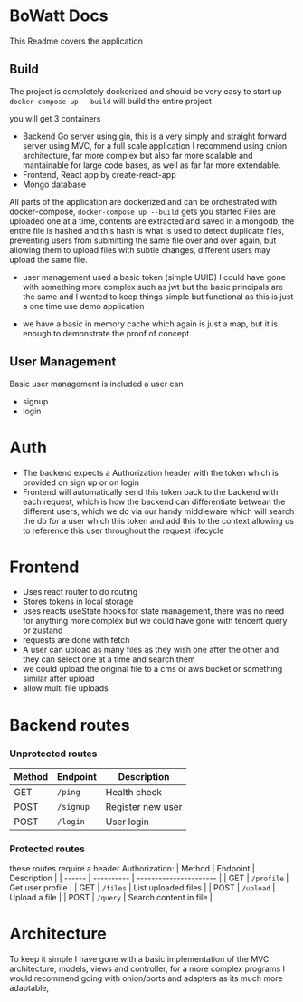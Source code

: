 # BoWatt Docs

This Readme covers the application

## Build
The project is completely dockerized and should be very easy to start up
`docker-compose up --build` will build the entire project

you will get 3 containers
- Backend Go server using gin, this is a very simply and straight forward server using MVC, for a full scale application I recommend using onion architecture, far more complex but also far more scalable and mantainable for large code bases, as well as far far more extendable.
- Frontend, React app by create-react-app
- Mongo database

All parts of the application are dockerized and can be orchestrated with docker-compose, `docker-compose up --build` gets you started
Files are uploaded one at a time, contents are extracted and saved in a mongodb, the entire file is hashed and this hash is what is used to detect duplicate files, preventing users from submitting the same file over and over again, but allowing them to upload files with subtle changes, different users may upload the same file.

- user management used a basic token (simple UUID) I could have gone with something more complex such as jwt but the basic principals are the same and I wanted to keep things simple but functional as this is just a one time use demo application

- we have a basic in memory cache which again is just a map, but it is enough to demonstrate the proof of concept.

## User Management
Basic user management is included a user can
- signup
- login

# Auth
- The backend expects a Authorization header with the token which is provided on sign up or on login
- Frontend will automatically send this token back to the backend with each request, which is how the backend can differentiate betwean the different users, which we do via our handy middleware which will search the db for a user which this token and add this to the context allowing us to reference this user throughout the request lifecycle

# Frontend
- Uses react router to do routing
- Stores tokens in local storage
- uses reacts useState hooks for state management, there was no need for anything more complex but we could have gone with tencent query or zustand
- requests are done with fetch
-  A user can upload as many files as they wish one after the other and they can select one at a time and search them
-  we could upload the original file to a cms or aws bucket or something similar after upload
- allow multi file uploads

# Backend routes


### Unprotected routes
| Method | Endpoint  | Description       |
| ------ | --------- | ----------------- |
| GET    | `/ping`   | Health check      |
| POST   | `/signup` | Register new user |
| POST   | `/login`  | User login        |


### Protected routes
these routes require a header
Authorization: <token>
| Method | Endpoint   | Description            |
| ------ | ---------- | ---------------------- |
| GET    | `/profile` | Get user profile       |
| GET    | `/files`   | List uploaded files    |
| POST   | `/upload`  | Upload a file          |
| POST   | `/query`   | Search content in file |

# Architecture
To keep it simple I have gone with a basic implementation of the MVC architecture, models, views and controller, for a more complex programs I would recommend going with onion/ports and adapters as its much more adaptable, 
